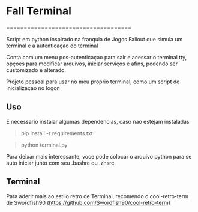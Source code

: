 # Fall Terminal
====================================

Script em python inspirado na franquia de Jogos Fallout
que simula um terminal e a autenticaçao do terminal

Conta com um menu pos-autenticaçao para sair e acessar o terminal tty, 
opçoes para modificar arquivos, iniciar serviços e afins, podendo ser customizado
e alterado.

Projeto pessoal para usar no meu proprio terminal, como um script
de inicializaçao no logon

## Uso

E necessario instalar algumas dependencias, caso nao estejam instaladas

> pip install -r requirements.txt

> python terminal.py


Para deixar mais interessante, voce pode colocar o arquivo python
para se auto iniciar junto com seu .bashrc ou .zhsrc.



## Terminal

Para aderir mais ao estilo retro de Terminal,
recomendo o cool-retro-term de Swordfish90
(https://github.com/Swordfish90/cool-retro-term)
